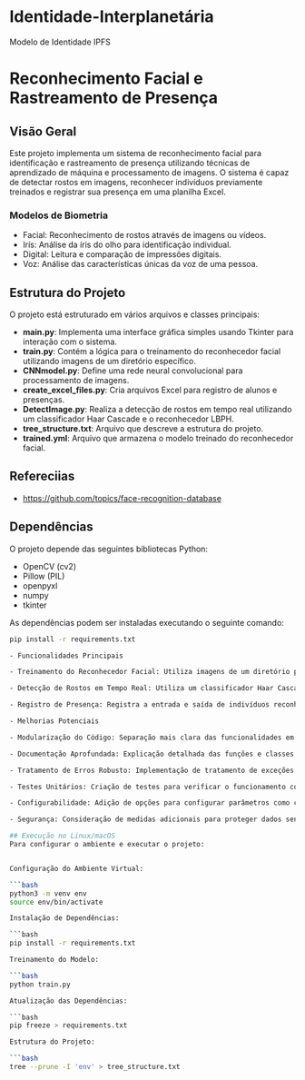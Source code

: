 # Identidade-Interplanetária

Modelo de Identidade IPFS

# Reconhecimento Facial e Rastreamento de Presença

## Visão Geral

Este projeto implementa um sistema de reconhecimento facial para identificação e rastreamento de presença utilizando técnicas de aprendizado de máquina e processamento de imagens. O sistema é capaz de detectar rostos em imagens, reconhecer indivíduos previamente treinados e registrar sua presença em uma planilha Excel.

### Modelos de Biometria

- Facial: Reconhecimento de rostos através de imagens ou vídeos.
- Irís: Análise da íris do olho para identificação individual.
- Digital: Leitura e comparação de impressões digitais.
- Voz: Análise das características únicas da voz de uma pessoa.

## Estrutura do Projeto

O projeto está estruturado em vários arquivos e classes principais:

- **main.py**: Implementa uma interface gráfica simples usando Tkinter para interação com o sistema.
- **train.py**: Contém a lógica para o treinamento do reconhecedor facial utilizando imagens de um diretório específico.
- **CNNmodel.py**: Define uma rede neural convolucional para processamento de imagens.
- **create_excel_files.py**: Cria arquivos Excel para registro de alunos e presenças.
- **DetectImage.py**: Realiza a detecção de rostos em tempo real utilizando um classificador Haar Cascade e o reconhecedor LBPH.
- **tree_structure.txt**: Arquivo que descreve a estrutura do projeto.
- **trained.yml**: Arquivo que armazena o modelo treinado do reconhecedor facial.

## Refereciias

- <https://github.com/topics/face-recognition-database>

## Dependências

O projeto depende das seguintes bibliotecas Python:

- OpenCV (cv2)
- Pillow (PIL)
- openpyxl
- numpy
- tkinter

As dependências podem ser instaladas executando o seguinte comando:

```bash
pip install -r requirements.txt

- Funcionalidades Principais

- Treinamento do Reconhecedor Facial: Utiliza imagens de um diretório para treinar um modelo de reconhecimento facial.

- Detecção de Rostos em Tempo Real: Utiliza um classificador Haar Cascade para detectar rostos em vídeo ao vivo.

- Registro de Presença: Registra a entrada e saída de indivíduos reconhecidos em uma planilha Excel.

- Melhorias Potenciais

- Modularização do Código: Separação mais clara das funcionalidades em módulos reutilizáveis.

- Documentação Aprofundada: Explicação detalhada das funções e classes em comentários no código.

- Tratamento de Erros Robusto: Implementação de tratamento de exceções para melhor robustez.

- Testes Unitários: Criação de testes para verificar o funcionamento correto das funcionalidades.

- Configurabilidade: Adição de opções para configurar parâmetros como caminhos de diretório e arquivos.

- Segurança: Consideração de medidas adicionais para proteger dados sensíveis e prevenir vulnerabilidades.

## Execução no Linux/macOS
Para configurar o ambiente e executar o projeto:


Configuração do Ambiente Virtual:

```bash
python3 -m venv env
source env/bin/activate

Instalação de Dependências:

```bash
pip install -r requirements.txt

Treinamento do Modelo:

```bash
python train.py

Atualização das Dependências:

```bash
pip freeze > requirements.txt

Estrutura do Projeto:

```bash
tree --prune -I 'env' > tree_structure.txt
